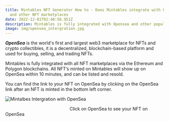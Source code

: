 ```yaml
---
title: Mintables NFT Generator How to - Does Mintables integrate with Opensea
  and other NFT marketplaces
date: 2022-12-01T02:40:58.951Z
description: Mintables is fully integrated with Opensea and other popular NFT marketplaces
image: img/opensea_intergration.jpg
---
```

***OpenSea*** is the world's first and largest web3 marketplace for NFTs and crypto collectibles, it is a decentralized, blockchain-based platform and used for buying, selling, and trading NFTs.

Mintables is fully integrated with all NFT marketplaces via the Ethereum and Polygon blockchains. All NFT’s minted on Mintables will show up on OpenSea within 10 minutes, and can be listed and resold.

You can find the link to your NFT on OpenSea by clicking on the OpenSea link after an NFT is minted in the bottom left corner.

![Mintalbes Intergration with OpenSea](https://i0.wp.com/info.mintables.club/wp-content/uploads/2022/04/image-10.png?resize=980%2C582&ssl=1 "Mintalbes Intergration with OpenSea")

                                                    Click on OpenSea to see your NFT on OpenSea